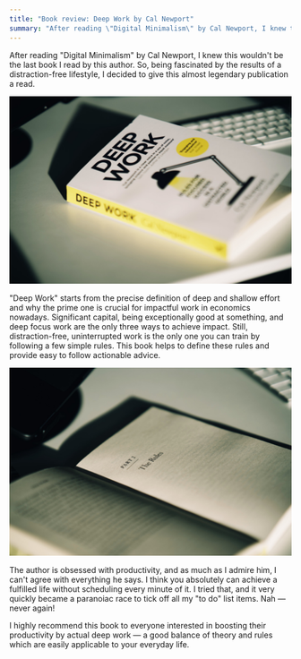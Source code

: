 ```yaml
---
title: "Book review: Deep Work by Cal Newport"
summary: "After reading \"Digital Minimalism\" by Cal Newport, I knew this wouldn't be the last book I read by this author. So, being fascinated by the results of a distraction-free lifestyle, I decided to give this almost legendary publication a read."
---
```


After reading "Digital Minimalism" by Cal Newport, I knew this wouldn't be the last book I read by this author. So, being fascinated by the results of a distraction-free lifestyle, I decided to give this almost legendary publication a read.

!["Deep Work" by Cal Newport](2022-01-24-1.jpg)

"Deep Work" starts from the precise definition of deep and shallow effort and why the prime one is crucial for impactful work in economics nowadays. Significant capital, being exceptionally good at something, and deep focus work are the only three ways to achieve impact. Still, distraction-free, uninterrupted work is the only one you can train by following a few simple rules. This book helps to define these rules and provide easy to follow actionable advice.

!["Deep Work" by Cal Newport](2022-01-24-2.jpg)

The author is obsessed with productivity, and as much as I admire him, I can't agree with everything he says. I think you absolutely can achieve a fulfilled life without scheduling every minute of it. I tried that, and it very quickly became a paranoiac race to tick off all my "to do" list items. Nah — never again!

I highly recommend this book to everyone interested in boosting their productivity by actual deep work — a good balance of theory and rules which are easily applicable to your everyday life.
